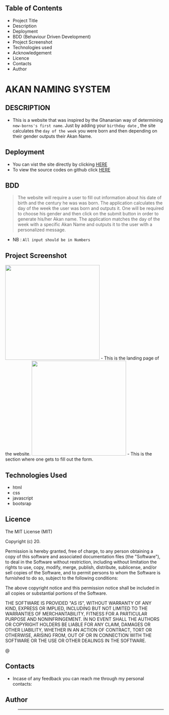## Table of Contents

- Project Title
- Description
- Deployment
- BDD (Behaviour Driven Development)
- Project Screenshot
- Technologies used
- Acknowledgement
- Licence
- Contacts
- Author

# AKAN NAMING SYSTEM

## DESCRIPTION

- This is a website that was inspired by the Ghananian way of determining `new-borns's first name`. Just by adding your `birthday date` , the site calculates the `day of the week` you were born and then depending on their gender outputs their Akan Name.

## Deployment

- You can vist the site directly by clicking [HERE](https://skimanikings.github.io/Akan-Names/)
- To view the source codes on github click [HERE](https://github.com/SkimaniKings/Akan-Names)

## BDD

> The website will require a user to fill out information about his date of birth and the century he was was born.
> The application calculates the day of the week the user was born and outputs it.
> One will be required to choose his gender and then click on the submit button in order to generate his/her Akan name.
> The application matches the day of the week with a specific Akan Name and outputs it to the user with a personalized message.

- NB : `All input should be in Numbers`

## Project Screenshot

<img src="images/screenshot1.jpg" width=300px >
- This is the landing page of the website.
<img src="images/screenshot2.jpg" width=300px>
- This is the section where one gets to fill out the form.

## Technologies Used
- html
 - css
 - javascript
 - bootsrap 

## Licence

The MIT License (MIT)

Copyright (c) 20.

Permission is hereby granted, free of charge, to any person obtaining a copy of this software and associated documentation files (the "Software"), to deal in the Software without restriction, including without limitation the rights to use, copy, modify, merge, publish, distribute, sublicense, and/or sell copies of the Software, and to permit persons to whom the Software is furnished to do so, subject to the following conditions:

The above copyright notice and this permission notice shall be included in all copies or substantial portions of the Software.

THE SOFTWARE IS PROVIDED "AS IS", WITHOUT WARRANTY OF ANY KIND, EXPRESS OR IMPLIED, INCLUDING BUT NOT LIMITED TO THE WARRANTIES OF MERCHANTABILITY, FITNESS FOR A PARTICULAR PURPOSE AND NONINFRINGEMENT. IN NO EVENT SHALL THE AUTHORS OR COPYRIGHT HOLDERS BE LIABLE FOR ANY CLAIM, DAMAGES OR OTHER LIABILITY, WHETHER IN AN ACTION OF CONTRACT, TORT OR OTHERWISE, ARISING FROM, OUT OF OR IN CONNECTION WITH THE SOFTWARE OR THE USE OR OTHER DEALINGS IN THE SOFTWARE.

@

## Contacts

- Incase of any feedback you can reach me through my personal contacts:


## Author

> ****
